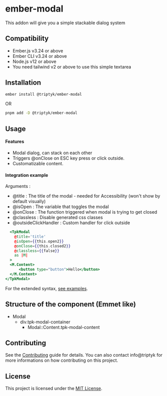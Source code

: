 ember-modal
==============================================================================

This addon will give you a simple stackable dialog system


## Compatibility

* Ember.js v3.24 or above
* Ember CLI v3.24 or above
* Node.js v12 or above
* You need tailwind v2 or above to use this simple textarea


## Installation

```zsh
ember install @triptyk/ember-modal
```
OR
```zsh
pnpm add -D @triptyk/ember-modal
```


Usage
------------------------------------------------------------------------------
#### Features

-  Modal dialog, can stack on each other
-  Triggers @onClose on ESC key press or click outside.
-  Customatizable content.

#### Integration example 

Arguments : 
  -  @title : The title of the modal - needed for Accessibility (won't show by default visually)
  -  @isOpen : The variable that toggles the modal
  -  @onClose : The function triggered when modal is trying to get closed
  -  @classless : Disable generated css classes
  -  @outsideClickHandler : Custom handler for click outside

```hbs
  <TpkModal
    @title='title'
    @isOpen={{this.open2}}
    @onClose={{this.closed2}}
    @classless={{false}}
    as |M|
  >
  <M.Content>
      <button type="button">Hello</button>
  </M.Content>
</TpkModal>
```



For the extended syntax, [see examples](/packages/ember-modal/tests/dummy/app/components/ui-show.hbs).

Structure of the component (Emmet like)
------------------------------------------------------------------------------

- Modal
  - div.tpk-modal-container
    - Modal::Content.tpk-modal-content

## Contributing

See the [Contributing](CONTRIBUTING.md) guide for details.
You can also contact info@triptyk for more informations on how contributing on this project.


## License

This project is licensed under the [MIT License](LICENSE.md).
